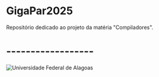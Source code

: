 # GigaPar2025
Repositório dedicado ao projeto da matéria "Compiladores". 
# ------------------
![Universidade Federal de Alagoas](https://upload.wikimedia.org/wikipedia/commons/7/71/Bras%C3%A3o_Ufal.png)
